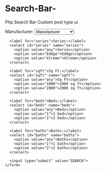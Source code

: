# Search-Bar-
Php Search Bar Custom post type ui
<!DOCTYPE html>
<html lang="en">

<head>
  <meta charset="UTF-8">
  <meta name="viewport" content="width=device-width, initial-scale=1.0">
  <title>Document</title>
</head>
<style>
    .search-form {
    margin-bottom: 2rem;
  }
  
  .search-form form {
    display: flex;
    flex-wrap: wrap;
    justify-content: space-between;
    align-items: center;
  }
  
  .search-form label {
    display: block;
    margin-bottom: 0.5rem;
    font-weight: bold;
  }
  
  .search-form select {
    margin-bottom: 1rem;
    padding: 0.5rem;
    border: 1px solid #ccc;
    border-radius: 4px;
    width: 100%;
    box-sizing: border-box;
  }
  
  .search-form input[type="submit"] {
    padding: 0.5rem 1rem;
    border: none;
    border-radius: 4px;
    background-color: #4CAF50;
    color: white;
    cursor: pointer;
  }
  
  .search-form input[type="submit"]:hover {
    background-color: #3e8e41;
  }
  
  .search-form a {
    padding: 0.5rem 1rem;
    border: none;
    border-radius: 4px;
    background-color: #333;
    color: white;
    text-decoration: none;
    cursor: pointer;
  }
  
  .search-form a:hover {
    background-color: #222;
  }

</style>

<body>
  <section class="search-form">
    <form id="search-form">
      <label for="manufacturer">Manufacturer:</label>
      <select id="manufacturer" name="manufacturer">
        <option value="any">Manufacturer</option>
        <option value="Fleetwood Homes">Fleetwood Homes</option>
        <option value="Legacy Homes">Legacy Homes</option>
        <option value="Champion Homes">Champion Homes</option>
      </select>

      <label for="series">Series:</label>
      <select id="series" name="series">
        <option value="any">Series</option>
        <option value="Eddge">Eddge</option>
        <option value="Xtreme">Xtreme</option>
      </select>

      <label for="sqft">Sq Ft:</label>
      <select id="sqft" name="sqft">
        <option value="any">Sq Ft</option>
        <option value="1000">1000 sq ft</option>
        <option value="2000">2000 sq ft</option>
      </select>

      <label for="beds">Beds:</label>
      <select id="beds" name="beds">
        <option value="any">Beds</option>
        <option value="1">1 bed</option>
        <option value="2">2 beds</option>
      </select>

      <label for="baths">Baths:</label>
      <select id="baths" name="baths">
        <option value="any">Baths</option>
        <option value="1">1 bath</option>
        <option value="2">2 baths</option>
      </select>

      <input type="submit" value="SEARCH">
    </form>
  </section>
  <section id="home-details" style="display: none;">
    <h2>Home Details</h2>
    <div id="home-image">
      <!-- Placeholder for home image -->
      <img src="home-image-placeholder.jpg" alt="Home Image">
    </div>
    <div id="home-description">
      <!-- Placeholder for home description -->
      <p>Lorem ipsum dolor sit amet, consectetur adipiscing elit. Nullam lacinia libero vel enim tincidunt, ac gravida eros condimentum. Duis efficitur mauris sit amet semper gravida.</p>
    </div>
  </section>

  <script>
    document.getElementById('search-form').addEventListener('submit', function(event) {
      event.preventDefault(); // Prevent form submission

      // Get selected values from form fields
      var manufacturer = document.getElementById('manufacturer').value;
      var series = document.getElementById('series').value;
      var sqft = document.getElementById('sqft').value;
      var beds = document.getElementById('beds').value;
      var baths = document.getElementById('baths').value;

      // Display home details section
      var homeDetailsSection = document.getElementById('home-details');
      homeDetailsSection.style.display = 'block';

      // Update home image and description (replace placeholders with actual values)
      var homeImage = document.getElementById('home-image');
      homeImage.innerHTML = '<img src="path-to-home-image.jpg" alt="Home Image">';

      var homeDescription = document.getElementById('home-description');
      homeDescription.innerHTML = '<p>Description of the home goes here.</p>';
    });
  </script>

  
</body>

</html>
